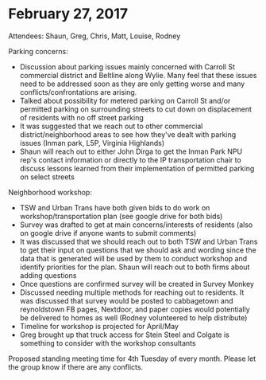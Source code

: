 ---
---

# February 27, 2017

Attendees: Shaun, Greg, Chris, Matt, Louise, Rodney


Parking concerns:

- Discussion about parking issues mainly concerned with Carroll St commercial district and Beltline along Wylie.  Many feel that these issues need to be addressed soon as they are only getting worse and many conflicts/confrontations are arising.
- Talked about possibility for metered parking on Carroll St and/or permitted parking on surrounding streets to cut down on displacement of residents with no off street parking
-  It was suggested that we reach out to other commercial district/neighborhood areas to see how they've dealt with parking issues (Inman park, L5P, Virginia Highlands)
-  Shaun will reach out to either John Dirga to get the Inman Park NPU rep's contact information or directly to the IP transportation chair to discuss lessons learned from their implementation of permitted parking on select streets


Neighborhood workshop:

- TSW and Urban Trans have both given bids to do work on workshop/transportation plan (see google drive for both bids)
- Survey was drafted to get at main concerns/interests of residents (also on google drive if anyone wants to submit comments)
- It was discussed that we should reach out to both TSW and Urban Trans to get their input on questions that we should ask and wording since the data that is generated will be used by them to conduct workshop and identify priorities for the plan.  Shaun will reach out to both firms about adding questions
- Once questions are confirmed survey will be created in Survey Monkey
- Discussed needing multiple methods for reaching out to residents.  It was discussed that survey would be posted to cabbagetown and reynoldstown FB pages, Nextdoor, and paper copies would potentially be delivered to homes as well (Rodney volunteered to help distribute)
- Timeline for workshop is projected for April/May
- Greg brought up that truck access for Stein Steel and Colgate is something to consider with the workshop consultants

Proposed standing meeting time for 4th Tuesday of every month.  Please let the group know if there are any conflicts.
